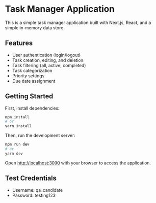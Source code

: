 # Task Manager Application

This is a simple task manager application built with Next.js, React, and a simple in-memory data store.

## Features
- User authentication (login/logout)
- Task creation, editing, and deletion
- Task filtering (all, active, completed)
- Task categorization
- Priority settings
- Due date assignment

## Getting Started

First, install dependencies:

```bash
npm install
# or
yarn install
```

Then, run the development server:

```bash
npm run dev
# or
yarn dev
```

Open [http://localhost:3000](http://localhost:3000) with your browser to access the application.

## Test Credentials
- Username: qa_candidate
- Password: testing123